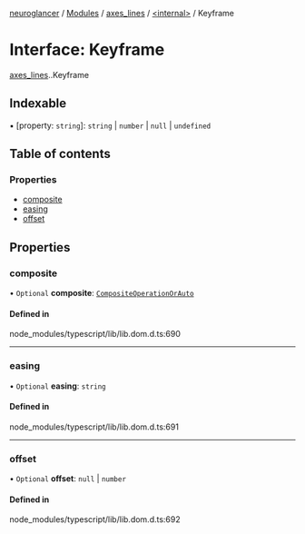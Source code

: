 [neuroglancer](../README.md) / [Modules](../modules.md) / [axes\_lines](../modules/axes_lines.md) / [<internal\>](../modules/axes_lines._internal_.md) / Keyframe

# Interface: Keyframe

[axes_lines](../modules/axes_lines.md).[<internal>](../modules/axes_lines._internal_.md).Keyframe

## Indexable

▪ [property: `string`]: `string` \| `number` \| ``null`` \| `undefined`

## Table of contents

### Properties

- [composite](axes_lines._internal_.Keyframe.md#composite)
- [easing](axes_lines._internal_.Keyframe.md#easing)
- [offset](axes_lines._internal_.Keyframe.md#offset)

## Properties

### composite

• `Optional` **composite**: [`CompositeOperationOrAuto`](../modules/axes_lines._internal_.md#compositeoperationorauto)

#### Defined in

node_modules/typescript/lib/lib.dom.d.ts:690

___

### easing

• `Optional` **easing**: `string`

#### Defined in

node_modules/typescript/lib/lib.dom.d.ts:691

___

### offset

• `Optional` **offset**: ``null`` \| `number`

#### Defined in

node_modules/typescript/lib/lib.dom.d.ts:692
